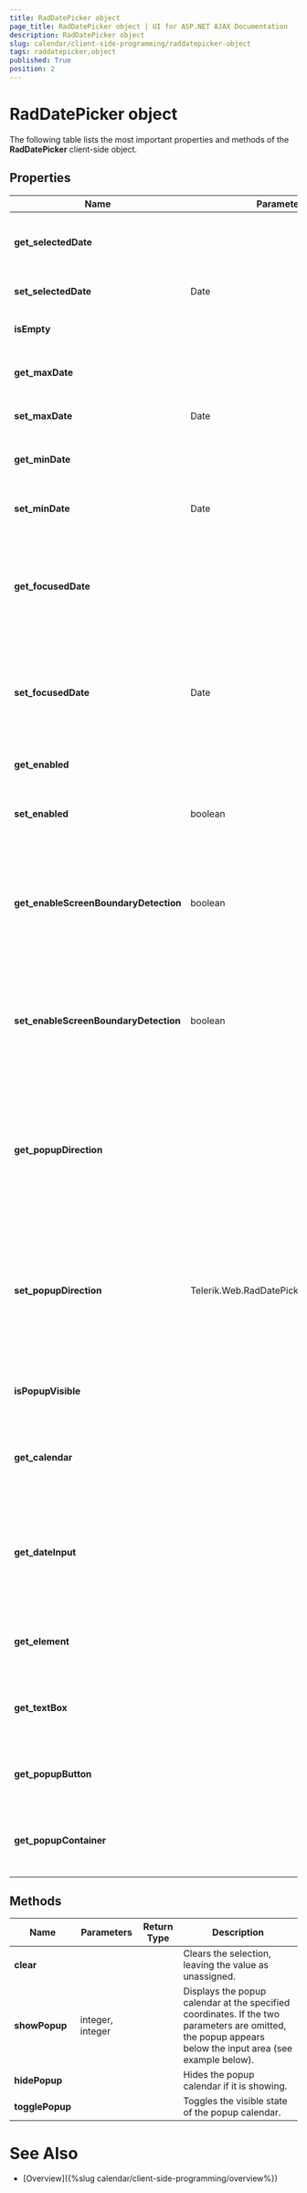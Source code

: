 ```yaml
---
title: RadDatePicker object
page_title: RadDatePicker object | UI for ASP.NET AJAX Documentation
description: RadDatePicker object
slug: calendar/client-side-programming/raddatepicker-object
tags: raddatepicker,object
published: True
position: 2
---
```


# RadDatePicker object



The following table lists the most important properties and methods of the __RadDatePicker__ client-side object.

## Properties


| Name | Parameters | Return Type | Description |
| ------ | ------ | ------ | ------ |
| __get_selectedDate__ ||Date|Returns the selected date, or null if no date is selected.|
| __set_selectedDate__ |Date||Assigns the value of the date picker.|
| __isEmpty__ ||boolean|Returns __true__ if the value is unassigned.|
| __get_maxDate__ ||Date|Returns the latest date the user can select.|
| __set_maxDate__ |Date||Sets the latest date the user can select.|
| __get_minDate__ ||Date|Returns the earliest date the user can select.|
| __set_minDate__ |Date||Sets the earliest date the user can select.|
| __get_focusedDate__ ||Date|Returns the date that determines the view the popup calendar uses when the value of the date picker is not assigned.|
| __set_focusedDate__ |Date||Sets the date that determines the view the popup calendar uses when the value of the date picker is not assigned.|
| __get_enabled__ ||boolean|Gets whether the control is enabled.|
| __set_enabled__ |boolean||Sets whether the control is enabled and operable by the user.|
| __get_enableScreenBoundaryDetection__ |boolean||Gets whether the control switches the popup direction automatically, depending on the proximity of the page boundaries.|
| __set_enableScreenBoundaryDetection__ |boolean||Sets whether the control switches the popup direction automatically, depending on the proximity of the page boundaries.|
| __get_popupDirection__ ||Telerik.Web.RadDatePickerPopupDirection|Gets the (default) popup direction of the calendar and timeview popups. This property is related to the screen boundary detection.|
| __set_popupDirection__ |Telerik.Web.RadDatePickerPopupDirection||Sets the (default) popup direction of the calendar and timeview popups. This property is related to the screen boundary detection.|
| __isPopupVisible__ ||boolean|Returns whether the popup calendar is visible.|
| __get_calendar__ ||RadCalendar|Returns a reference to the client object for the popup calendar.|
| __get_dateInput__ ||RadDateInput|Returns a reference to the client object for the input area. For details on using this object, see the __RadInput__ documentation.|
| __get_element__ ||HTML element|Returns the DOM element for the entire __RadDatePicker__ control.|
| __get_textBox__ ||HTML element|Returns the DOM element for the text box that implements the input area.|
| __get_popupButton__ ||HTML element|Returns the DOM element for the calendar popup button.|
| __get_popupContainer__ ||HTML element|Returns the DOM element for the <DIV> that contains the popup calendar.|

## Methods


| Name | Parameters | Return Type | Description |
| ------ | ------ | ------ | ------ |
| __clear__ |||Clears the selection, leaving the value as unassigned.|
| __showPopup__ |integer, integer||Displays the popup calendar at the specified coordinates. If the two parameters are omitted, the popup appears below the input area (see example below).|
| __hidePopup__ |||Hides the popup calendar if it is showing.|
| __togglePopup__ |||Toggles the visible state of the popup calendar.|

# See Also

 * [Overview]({%slug calendar/client-side-programming/overview%})
